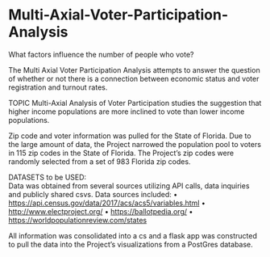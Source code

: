 # Multi-Axial-Voter-Participation-Analysis

What factors influence the number of people who vote?

The Multi Axial Voter Participation Analysis attempts to answer the question of whether or not there is a connection between economic status and voter registration and turnout rates.

TOPIC 
Multi-Axial Analysis of Voter Participation studies the suggestion that higher income populations are more inclined to vote than lower income populations.  

Zip code and voter information was pulled for the State of Florida.  Due to the large amount of data, the Project narrowed the population pool to voters in 115 zip codes in the State of Florida.   The Project’s zip codes were randomly selected from a set of 983 Florida zip codes. 

DATASETS to be USED:  
Data was obtained from several sources utilizing API calls, data inquiries and publicly shared csvs.  Data sources included:
•	https://api.census.gov/data/2017/acs/acs5/variables.html
•	http://www.electproject.org/
•	https://ballotpedia.org/
•	https://worldpopulationreview.com/states

All information was consolidated into a cs and a flask app was constructed to pull the data into the Project’s visualizations from a PostGres database.
